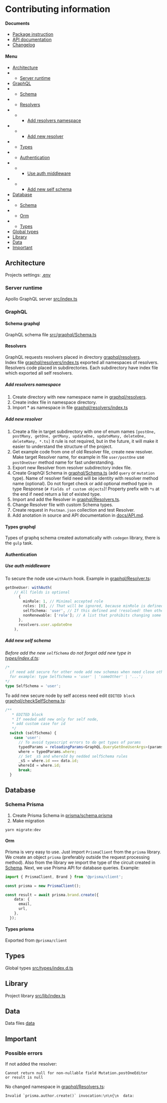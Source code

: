 # Contributing information

#### Documents
- [Package instruction](../README.md)
- [API documentation](./API.md)
- [Changelog](./CHANGELOG.md)

#### Menu
- [Architecture](#architecture)
- - [Server runtime](#server-runtime)
- [GraphQL](#graphql)
- - [Schema](#schema-graphql)
- - [Resolvers](#resolvers)
- - - [Add resolvers namespace](#add-resolvers-namespace)
- - - [Add new resolver](#add-new-resolver)
- - [Types](#types-graphql)
- - [Authentication](#authentication)
- - - [Use auth middleware](#use-auth-middleware)
- - - [Add new self schema](#add-new-self-schema)
- [Database](#database)
- - [Schema](#schema-prisma)
- - [Orm](#orm)
- - [Types](#types-prisma)
- [Global types](#types)
- [Library](#library)
- [Data](#data)
- [Important](#important)

## Architecture
Projects settings: [.env](../.env)
### Server runtime
Apollo GraphQL server [src/index.ts](../src/index.ts)
### GraphQL
#### Schema graphql
GraphQL schema file [src/graphql/Schema.ts](../src/graphql/Schema.ts)
#### Resolvers
GraphQL requests resolvers placed in directory [graphql/resolvers](../src/graphql/resolvers).  
Index file [graphql/resolvers/index.ts](../src/graphql/resolvers/index.ts) exported all namespaces of resolvers.  
Resolvers code placed in subdirectories. 
Each subdirectory have index file which exported all self resolvers. 
##### Add resolvers namespace
1. Create directory with new namespace name in [graphql/resolvers](../src/graphql/resolvers).
2. Create index file in namespace directory.
3. Import * as namespace in file [graphql/resolvers/index.ts](../src/graphql/resolvers/index.ts)
##### Add new resolver
1. Create a file in target subdirectory with one of enum names  `[postOne, postMany, getOne, getMany, updateOne, updateMany, deleteOne, deleteMany, *.ts]` it rule is not required, but in the future, it will make it easier to understand the structure of the project.
2. Get example code from one of old Resolver file, create new resolver. Make target Resolver name, for example in file `user/postOne` use `postOneUser` method name for fast understanding.
3. Export new Resolver from resolver subdirectory index file. 
4. Create GraphQl Schema in [graphql/Schema.ts](../src/graphql/Schema.ts) (add `query` or `mutation` type). Name of resolver field need will be identity with resolver method name (optional). Do not forget check or add optional method type in type Response (`# Fields of custom objects`)! Property prefix with `*s` at the end if need return a list of existed type.
5. Import and add the Resolver in [graphql/Resolvers.ts](../src/graphql/Resolver.ts).
6. Change Resolver file with custom Schema types. 
7. Create request in `Postman.json` collection and test Resolver.
8. Add anotation in source and API documentation in [docs/API.md](./API.md).
#### Types graphql
Types of graphq schema created automatically with `codegen` library, there is the `gulp` task.
#### Authentication
##### Use auth middleware
To secure the node use `withAuth` hook.
Example in [graphql/Resolver.ts](../src/graphql/Resolver.ts):
```typescript
getOneUser: withAuth(
    // All fields is optional
      {
        minRole: 1, // Minimal accepted role
        roles: [0], // That will be ignored, because minRole is defined
        selfSchema: 'user', // If this defined and !resolved! then other rules will be ignored
        nonRenewable: ['role']; // A list that prohibits changing some fields yourself
      },
      resolvers.user.updateOne
    ),
```
##### Add new self schema
_Before add the new `selfSchema` do not forgot add new type in [types/index.d.ts](../src/types/index.d.ts):_
```typescript
/*
  if need add secure for other node add new schemas when need close other routes by self
  for example: type SelfSchema = 'user' | 'someOther' | '...';
*/
type SelfSchema = 'user';
``` 
To add new secure node by self access need edit `EDITED block` [graphql/checkSelfSchema.ts](../src/graphql/checkSelfSchema.ts):
```typescript
/**
   * EDITED block
   * If needed add new only for self node,
   * add custom case for id
   */
  switch (selfSchema) {
    case 'user':
      // To avoid typescript errors to do get types of params
      typedParams = reloadingParams<GraphQL.QueryGetOneUserArgs>(params);
      where = typedParams.where;
      // Set _sS and whereId by nedded selfSchema rules
      _sS = where.id === data.id;
      whereId = where.id;
      break;
  }
```
## Database
### Schema Prisma
1. Create Prisma Schema in [prisma/schema.prisma](../src/prisma/schema.prisma)
2. Make migration
```
yarn migrate:dev
```
#### Orm
Prisma is very easy to use. Just import `PrismaClient` from the `prisma` library. We create an object `prisma` (preferably outside the request processing method). Also from the library we import the type of the circuit created in [Schema](#schema-prisma). Next, we use Prisma API for database queries.
Example: 
```typescript
import { PrismaClient, Brand } from '@prisma/client';

const prisma = new PrismaClient();

const result = await prisma.brand.create({
    data: {
      email,
      url,
    },
  });
```
#### Types prisma
Exported from `@prisma/client`
## Types
Global types [src/types/index.d.ts](../src/types/index.d.ts)
## Library
Project library [src/lib/index.ts](../src/lib/index.ts)
## Data
Data files [data](./data)
## Important
### Possible errors
If not added the resolver:
```
Cannot return null for non-nullable field Mutation.postOneEditor
or result is null
```
No changed namespace in [graphql/Resolvers.ts](../src/graphql/Resolver.ts):
```
Invalid `prisma.author.create()` invocation:\n\n{\n  data:
```
